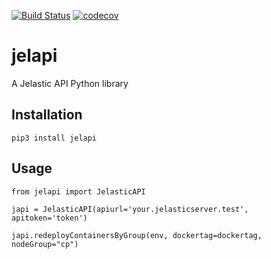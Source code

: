 [![Build Status](https://travis-ci.com/liip/jelapi.svg?branch=main)](https://travis-ci.com/liip/jelapi)
[![codecov](https://codecov.io/gh/liip/jelapi/branch/main/graph/badge.svg?token=ZjQDtiXWwO)](https://codecov.io/gh/liip/jelapi)

# jelapi

A Jelastic API Python library

## Installation

    pip3 install jelapi
    
## Usage

    from jelapi import JelasticAPI
    
    japi = JelasticAPI(apiurl='your.jelasticserver.test', apitoken='token')
     
    japi.redeployContainersByGroup(env, dockertag=dockertag, nodeGroup="cp")
